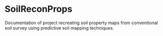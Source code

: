 # SoilReconProps
Documentation of project recreating soil property maps from conventional soil survey using predictive soil mapping techniques.
